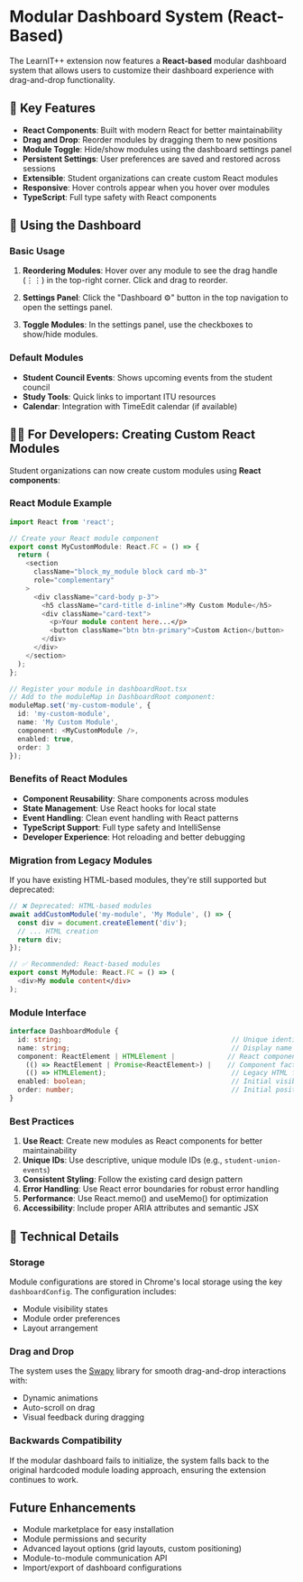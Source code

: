 # Modular Dashboard System (React-Based)

The LearnIT++ extension now features a **React-based** modular dashboard system that allows users to customize their dashboard experience with drag-and-drop functionality.

## 🎯 Key Features

- **React Components**: Built with modern React for better maintainability
- **Drag and Drop**: Reorder modules by dragging them to new positions
- **Module Toggle**: Hide/show modules using the dashboard settings panel
- **Persistent Settings**: User preferences are saved and restored across sessions
- **Extensible**: Student organizations can create custom React modules
- **Responsive**: Hover controls appear when you hover over modules
- **TypeScript**: Full type safety with React components

## 🚀 Using the Dashboard

### Basic Usage

1. **Reordering Modules**: Hover over any module to see the drag handle (⋮⋮) in the top-right corner. Click and drag to reorder.

2. **Settings Panel**: Click the "Dashboard ⚙️" button in the top navigation to open the settings panel.

3. **Toggle Modules**: In the settings panel, use the checkboxes to show/hide modules.

### Default Modules

- **Student Council Events**: Shows upcoming events from the student council
- **Study Tools**: Quick links to important ITU resources  
- **Calendar**: Integration with TimeEdit calendar (if available)

## 👩‍💻 For Developers: Creating Custom React Modules

Student organizations can now create custom modules using **React components**:

### React Module Example

```typescript
import React from 'react';

// Create your React module component
export const MyCustomModule: React.FC = () => {
  return (
    <section 
      className="block_my_module block card mb-3"
      role="complementary"
    >
      <div className="card-body p-3">
        <h5 className="card-title d-inline">My Custom Module</h5>
        <div className="card-text">
          <p>Your module content here...</p>
          <button className="btn btn-primary">Custom Action</button>
        </div>
      </div>
    </section>
  );
};

// Register your module in dashboardRoot.tsx
// Add to the moduleMap in DashboardRoot component:
moduleMap.set('my-custom-module', {
  id: 'my-custom-module',
  name: 'My Custom Module',
  component: <MyCustomModule />,
  enabled: true,
  order: 3
});
```

### Benefits of React Modules

- **Component Reusability**: Share components across modules
- **State Management**: Use React hooks for local state
- **Event Handling**: Clean event handling with React patterns
- **TypeScript Support**: Full type safety and IntelliSense
- **Developer Experience**: Hot reloading and better debugging

### Migration from Legacy Modules

If you have existing HTML-based modules, they're still supported but deprecated:

```typescript
// ❌ Deprecated: HTML-based modules
await addCustomModule('my-module', 'My Module', () => {
  const div = document.createElement('div');
  // ... HTML creation
  return div;
});

// ✅ Recommended: React-based modules
export const MyModule: React.FC = () => (
  <div>My module content</div>
);
```

### Module Interface

```typescript
interface DashboardModule {
  id: string;                                          // Unique identifier
  name: string;                                        // Display name
  component: ReactElement | HTMLElement |             // React component or HTML
    (() => ReactElement | Promise<ReactElement>) |    // Component factory
    (() => HTMLElement);                               // Legacy HTML factory
  enabled: boolean;                                    // Initial visibility state
  order: number;                                       // Initial position
}
```

### Best Practices

1. **Use React**: Create new modules as React components for better maintainability
2. **Unique IDs**: Use descriptive, unique module IDs (e.g., `student-union-events`)
3. **Consistent Styling**: Follow the existing card design pattern
4. **Error Handling**: Use React error boundaries for robust error handling
5. **Performance**: Use React.memo() and useMemo() for optimization
6. **Accessibility**: Include proper ARIA attributes and semantic JSX

## 🔧 Technical Details

### Storage

Module configurations are stored in Chrome's local storage using the key `dashboardConfig`. The configuration includes:

- Module visibility states
- Module order preferences
- Layout arrangement

### Drag and Drop

The system uses the [Swapy](https://swapy.tahazsh.com/) library for smooth drag-and-drop interactions with:

- Dynamic animations
- Auto-scroll on drag
- Visual feedback during dragging

### Backwards Compatibility

If the modular dashboard fails to initialize, the system falls back to the original hardcoded module loading approach, ensuring the extension continues to work.

## Future Enhancements

- Module marketplace for easy installation
- Module permissions and security
- Advanced layout options (grid layouts, custom positioning)
- Module-to-module communication API
- Import/export of dashboard configurations